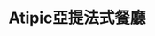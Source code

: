 ---
title: "Atipic亞提法式餐廳"
description: "Atipic亞提法式餐廳"
layout: shop
keywords:
  - 美食競賽
  - 台灣美食
  - 美食精選
datePublished: "2025-06-30"
dateModified: "2025-07-07"
city: "台中市"
district: "西屯區"
address: "台中市西屯區重慶路141之3號"
phone: "0423164891"
geo: "24.166414309165567, 120.65626423516949"
google_map: "https://maps.app.goo.gl/pmSzVe3f2WmQWPv17"
footinder: ""
official: "https://www.atipic.tw/"
award:
  - name: "500盤"
    year: "2024"
    entries:
      - dishes:
          - "諾曼第之旅"

---